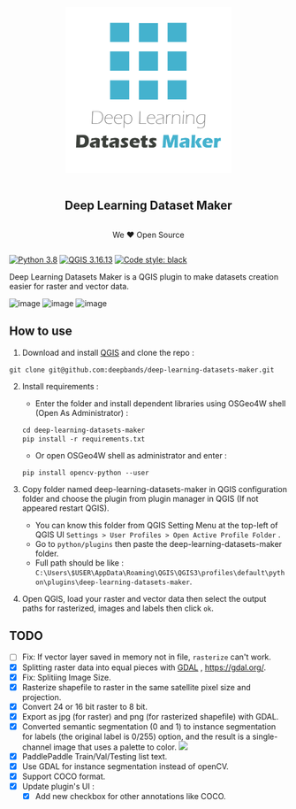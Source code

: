 ﻿<div align="center">
  <article style="display: flex; flex-direction: column; align-items: center; justify-content: center;">
      <p align="center"><img width="300" src="./docs/img/logo.png" /></p>
      <h1 style="width: 100%; text-align: center;">Deep Learning Dataset Maker</h1>
      <p align="center">We ❤️ Open Source</p>
  </article>
</div>

[![Python 3.8](https://img.shields.io/badge/python-3.8-red.svg)](https://www.python.org/downloads/release/python-380/) [![QGIS 3.16.13](https://img.shields.io/badge/qgis-3.16.13-green.svg)](https://www.qgis.org/) [![Code style: black](https://img.shields.io/badge/code%20style-black-000000.svg)](https://github.com/psf/black)

Deep Learning Datasets Maker is a QGIS plugin to make datasets creation easier for raster and vector data.

![image](https://user-images.githubusercontent.com/13020265/147381344-5f36a3c9-dc9d-42a7-84e6-1f3cfc1b40d0.png)
![image](https://user-images.githubusercontent.com/13020265/147382279-58546f57-7476-4d69-af9d-0ac71b409a7a.png)
![image](https://user-images.githubusercontent.com/13020265/147381366-b0ad1f15-c36a-4b9f-99b9-e456b20357fe.png)

## How to use

1. Download and install [QGIS](https://www.qgis.org/en/site/) and clone the repo :
``` git
git clone git@github.com:deepbands/deep-learning-datasets-maker.git
```
2. Install requirements :
   - Enter the folder and install dependent libraries using OSGeo4W shell (Open As Administrator) :
   ``` shell
   cd deep-learning-datasets-maker
   pip install -r requirements.txt
   ```
   - Or open OSGeo4W shell as administrator and enter :
    ``` shell
    pip install opencv-python --user
    ```

3. Copy folder named deep-learning-datasets-maker in QGIS configuration folder and choose the plugin from plugin manager in QGIS (If not appeared restart QGIS).
   - You can know this folder from QGIS Setting Menu at the top-left of QGIS UI `Settings > User Profiles > Open Active Profile Folder` .
   - Go to `python/plugins` then paste the deep-learning-datasets-maker folder.
   - Full path should be like : `C:\Users\$USER\AppData\Roaming\QGIS\QGIS3\profiles\default\python\plugins\deep-learning-datasets-maker`.

4. Open QGIS, load your raster and vector data then select the output paths for rasterized, images and labels then click `ok`.

## TODO

- [ ] Fix: If vector layer saved in memory not in file, `rasterize` can't work.
- [x] Splitting raster data into equal pieces with [GDAL](https://github.com/OSGeo/gdal) , https://gdal.org/.
- [X] Fix: Splitiing Image Size.
- [x] Rasterize shapefile to raster in the same satellite pixel size and projection.
- [x] Convert 24 or 16 bit raster to 8 bit.
- [x] Export as jpg (for raster) and png (for rasterized shapefile) with GDAL.
- [X] Converted semantic segmentation (0 and 1) to instance segmentation for labels (the original label is 0/255) option, and the result is a single-channel image that uses a palette to color. ![](https://s3.bmp.ovh/imgs/2021/09/008c5b768b7e477a.png)
- [X] PaddlePaddle Train/Val/Testing list text.
- [X] Use GDAL for instance segmentation instead of openCV.
- [X] Support COCO format.
- [X] Update plugin's UI : 
  - [X] Add new checkbox for other annotations like COCO.
